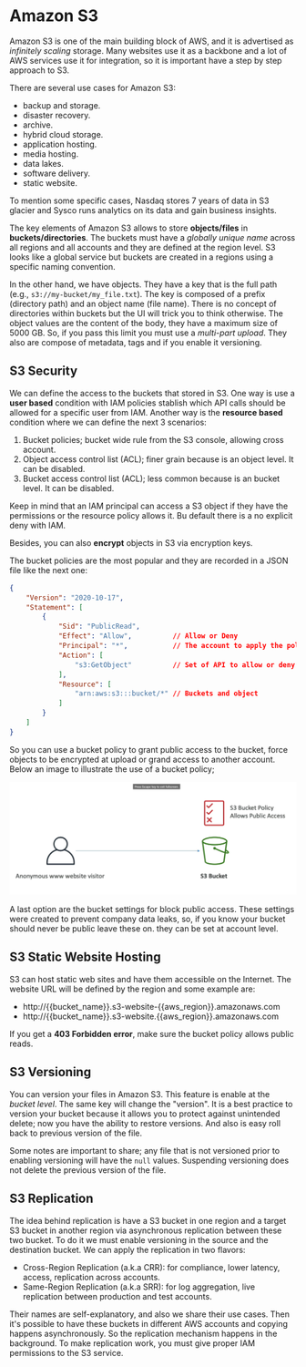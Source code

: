 Amazon S3
=========

Amazon S3 is one of the main building block of AWS, and it is advertised as _infinitely scaling_ storage. Many websites use it as a backbone and a lot of AWS services use it for integration, so it is important have a step by step approach to S3.

There are several use cases for Amazon S3:

- backup and storage.
- disaster recovery.
- archive.
- hybrid cloud storage.
- application hosting.
- media hosting.
- data lakes.
- software delivery.
- static website.

To mention some specific cases, Nasdaq stores 7 years of data in S3 glacier and Sysco runs analytics on its data and gain business insights.

The key elements of Amazon S3 allows to store **objects/files** in **buckets/directories**. The buckets must have a _globally unique name_  across all regions and all accounts and they are defined at the region level. S3 looks like a global service but buckets are created in a regions using a specific naming convention.

In the other hand, we have objects. They have a key that is the full path (e.g., `s3://my-bucket/my_file.txt`). The key is composed of a prefix (directory path) and an object name (file name). There is no concept of directories within buckets but the UI will trick you to think otherwise. The object values are the content of the body, they have a maximum size of 5000 GB. So, if you pass this limit you must use a _multi-part upload_. They also are compose of metadata, tags and if you enable it versioning.

S3 Security
-----------

We can define the access to the buckets that stored in S3. One way is use a **user based** condition with IAM policies stablish which API calls should be allowed for a specific user from IAM. Another way is the **resource based** condition where we can define the next 3 scenarios:

1. Bucket policies; bucket wide rule from the S3 console, allowing cross account.
2. Object access control list (ACL); finer grain because is an object level. It can be disabled.
3. Bucket access control list (ACL); less common because is an bucket level. It can be disabled.

Keep in mind that an IAM principal can access a S3 object if they have the permissions or the resource policy allows it. Bu default there is a no explicit deny with IAM.

Besides, you can also **encrypt** objects in S3 via encryption keys.

The bucket policies are the most popular and they are recorded in a JSON file like the next one:

```json
{
    "Version": "2020-10-17",
    "Statement": [
        {
            "Sid": "PublicRead",
            "Effect": "Allow",          // Allow or Deny
            "Principal": "*",           // The account to apply the policy
            "Action": [
                "s3:GetObject"          // Set of API to allow or deny
            ],
            "Resource": [
                "arn:aws:s3:::bucket/*" // Buckets and object
            ]
        }
    ]
}
```

So you can use a bucket policy to grant public access to the bucket, force objects to be encrypted at upload or grand access to another account. Below an image to illustrate the use of a bucket policy;

![Bucket policy](../assets/images/05A-bucket-policy.png)

A last option are the bucket settings for block public access. These settings were created to prevent company data leaks, so, if you know your bucket should never be public leave these on. they can be set at account level.

S3 Static Website Hosting
-------------------------

S3 can host static web sites and have them accessible on the Internet. The website URL will be defined by the region and some example are:

- http://{{bucket_name}}.s3-website-{{aws_region}}.amazonaws.com
- http://{{bucket_name}}.s3-website.{{aws_region}}.amazonaws.com

If you get a **403 Forbidden error**, make sure the bucket policy allows public reads.

S3 Versioning
-------------

You can version your files in Amazon S3. This feature is enable at the _bucket level_. The same key will change the "version". It is a best practice to version your bucket because it allows you to protect against unintended delete; now you have the ability to restore versions. And also is easy roll back to previous version of the file.

Some notes are important to share; any file that is not versioned prior to enabling versioning will have the `null` values. Suspending versioning does not delete the previous version of the file.

S3 Replication
--------------

The idea behind replication is have a S3 bucket in one region and a target S3 bucket in another region via asynchronous replication between these two bucket. To do it we must enable versioning in the source and the destination bucket. We can apply the replication in two flavors:

- Cross-Region Replication (a.k.a CRR): for compliance, lower latency, access, replication across accounts.
- Same-Region Replication (a.k.a SRR): for log aggregation, live replication between production and test accounts.

Their names are self-explanatory, and also we share their use cases. Then it's possible to have these buckets in different AWS accounts and copying happens asynchronously. So the replication mechanism happens in the background. To make replication work, you must give proper IAM permissions to the S3 service.
